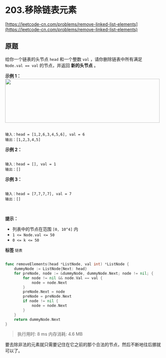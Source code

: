 # 203.移除链表元素
[https://leetcode-cn.com/problems/remove-linked-list-elements](https://leetcode-cn.com/problems/remove-linked-list-elements) 
## 原题
给你一个链表的头节点 `head` 和一个整数 `val` ，请你删除链表中所有满足 `Node.val == val` 的节点，并返回 **新的头节点** 。
 

 **示例 1：** 
<img alt="" src="https://assets.leetcode.com/uploads/2021/03/06/removelinked-list.jpg" style="width: 500px; height: 142px;" />
```

输入：head = [1,2,6,3,4,5,6], val = 6
输出：[1,2,3,4,5]

```
 **示例 2：** 

```

输入：head = [], val = 1
输出：[]

```
 **示例 3：** 

```

输入：head = [7,7,7,7], val = 7
输出：[]

```
 

 **提示：** 
- 列表中的节点在范围 `[0, 10^4]` 内
-  `1 <= Node.val <= 50` 
-  `0 <= k <= 50` 
 
**标签**
`链表` 


## 
```go
func removeElements(head *ListNode, val int) *ListNode {
	dummyNode := ListNode{Next: head}
	for preNode, node := &dummyNode, dummyNode.Next; node != nil; {
		for node != nil && node.Val == val {
			node = node.Next
		}
		preNode.Next = node
		preNode = preNode.Next
		if node != nil {
			node = node.Next
		}
	}
	return dummyNode.Next
}
```
>执行用时: 8 ms
内存消耗: 4.6 MB

要去除非法的元素就只需要记住在它之前的那个合法的节点，然后不断地往后挪就可以了。